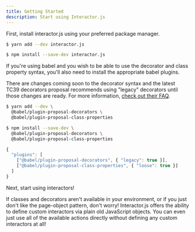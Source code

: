 ```yaml
---
title: Getting Started
description: Start using Interactor.js
---
```


First, install interactor.js using your preferred package manager.

<!-- tabbed: yarn -->
``` sh
$ yarn add --dev interactor.js
```
<!-- tabbed: npm -->
``` sh
$ npm install --save-dev interactor.js
```
<!-- endtabbed -->

If you're using babel and you wish to be able to use the decorator and class
property syntax, you'll also need to install the appropriate babel plugins.

<!-- hint: warning -->
There are changes coming soon to the decorator syntax and the latest TC39
decorators proposal recommends using "legacy" decorators until those changes are
ready. For more information, [check out their FAQ](https://github.com/tc39/proposal-decorators#faq).
<!-- endhint -->

<!-- tabbed: yarn -->
``` bash
$ yarn add --dev \
  @babel/plugin-proposal-decorators \
  @babel/plugin-proposal-class-properties
```
<!-- tabbed: npm -->
``` bash
$ npm install --save-dev \
  @babel/plugin-proposal-decorators \
  @babel/plugin-proposal-class-properties
```
<!-- endtabbed -->

<!-- tabbed: .babelrc -->
``` javascript
{
  "plugins": [
    ["@babel/plugin-proposal-decorators", { "legacy": true }],
    ["@babel/plugin-proposal-class-properties", { "loose": true }]
  ]
}
```
<!-- endtabbed -->

Next, start using interactors!

<!-- hint: info -->
If classes and decorators aren't available in your environment, or if you just
don't like the page-object pattern, don't worry! Interactor.js offers the
ability to define custom interactors via plain old JavaScript objects. You can
even just use all of the available actions directly without defining any custom
interactors at all!
<!-- endhint -->
